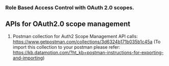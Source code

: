### Role Based Access Control with OAuth 2.0 scopes.


## APIs for OAuth2.0 scope management

1) Postman collection for Auth2 Scope Management API calls: https://www.getpostman.com/collections/3d6324b171b035b1c45a (To import this collection to your postman please refer: https://kb.datamotion.com/?ht_kb=postman-instructions-for-exporting-and-importing)
